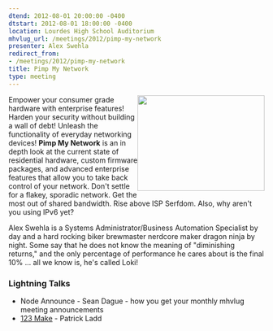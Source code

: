 ```yaml
---
dtend: 2012-08-01 20:00:00 -0400
dtstart: 2012-08-01 18:00:00 -0400
location: Lourdes High School Auditorium
mhvlug_url: /meetings/2012/pimp-my-network
presenter: Alex Swehla
redirect_from:
- /meetings/2012/pimp-my-network
title: Pimp My Network
type: meeting
---
```



<img alt="" src="/sites/default/files/u26/pimp_network.jpg" style="width: 250px; height: 188px; float: right; " />Empower your consumer grade hardware with enterprise features! Harden your security without building a wall of debt! Unleash the functionality of everyday networking devices! **Pimp My Network** is an in depth look at the current state of residential hardware, custom firmware packages, and advanced enterprise features that allow you to take back control of your network. Don't settle for a flakey, sporadic network. Get the most out of shared bandwidth. Rise above ISP Serfdom. Also, why aren't you using IPv6 yet?

Alex Swehla is a Systems Administrator/Business Automation Specialist by day and a hard rocking biker brewmaster nerdcore maker dragon ninja by night. Some say that he does not know the meaning of "diminishing returns," and the only percentage of performance he cares about is the final 10% ... all we know is, he's called Loki!

### Lightning Talks
- Node Announce - Sean Dague - how you get your monthly mhvlug meeting announcements
- [123 Make](http://mhvlug.org/sites/default/files/123D%20Make.pdf) - Patrick Ladd